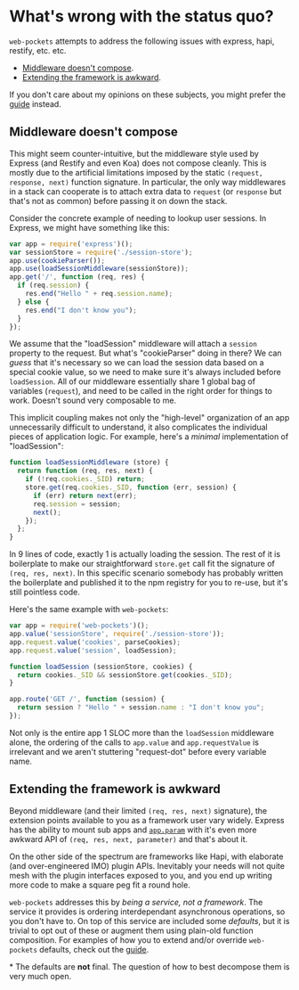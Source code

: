 # What's wrong with the status quo?

`web-pockets` attempts to address the following issues with express, hapi, restify, etc. etc.

 - [Middleware doesn't compose](#middleware-doesn-t-compose).
 - [Extending the framework is awkward](#extending-the-framework-is-awkward).

If you don't care about my opinions on these subjects, you might prefer the [guide](guide.md) instead.

## Middleware doesn't compose

This might seem counter-intuitive, but the middleware style used by Express (and Restify and even Koa) does not compose cleanly. This is mostly due to the artificial limitations imposed by the static `(request, response, next)` function signature. In particular, the only way middlewares in a stack can cooperate is to attach extra data to `request` (or `response` but that's not as common) before passing it on down the stack.

Consider the concrete example of needing to lookup user sessions. In Express, we might have something like this:

```javascript
var app = require('express')();
var sessionStore = require('./session-store');
app.use(cookieParser());
app.use(loadSessionMiddleware(sessionStore));
app.get('/', function (req, res) {
  if (req.session) {
    res.end("Hello " + req.session.name);
  } else {
    res.end("I don't know you");
  }
});
```

We assume that the "loadSession" middleware will attach a `session` property to the request. But what's "cookieParser" doing in there? We can _guess_ that it's necessary so we can load the session data based on a special cookie value, so we need to make sure it's always included before `loadSession`. All of our middleware essentially share 1 global bag of variables (`request`), and need to be called in the right order for things to work. Doesn't sound very composable to me.

This implicit coupling makes not only the "high-level" organization of an app unnecessarily difficult to understand, it also complicates the individual pieces of application logic. For example, here's a _minimal_ implementation of "loadSession":

```javascript
function loadSessionMiddleware (store) {
  return function (req, res, next) {
    if (!req.cookies._SID) return;
    store.get(req.cookies._SID, function (err, session) {
      if (err) return next(err);
      req.session = session;
      next();
    });
  };
}
```

In 9 lines of code, exactly 1 is actually loading the session. The rest of it is boilerplate to make our straightforward `store.get` call fit the signature of `(req, res, next)`. In this specific scenario somebody has probably written the boilerplate and published it to the npm registry for you to re-use, but it's still pointless code.

Here's the same example with `web-pockets`:

```javascript
var app = require('web-pockets')();
app.value('sessionStore', require('./session-store'));
app.request.value('cookies', parseCookies);
app.request.value('session', loadSession);

function loadSession (sessionStore, cookies) {
  return cookies._SID && sessionStore.get(cookies._SID);
}

app.route('GET /', function (session) {
  return session ? "Hello " + session.name : "I don't know you";
});
```

Not only is the entire app 1 SLOC more than the `loadSession` middleware alone, the ordering of the calls to `app.value` and `app.requestValue` is irrelevant and we aren't stuttering "request-dot" before every variable name.

## Extending the framework is awkward

Beyond middleware (and their limited `(req, res, next)` signature), the extension points available to you as a framework user vary widely. Express has the ability to mount sub apps and [`app.param`](http://expressjs.com/api#app.param) with it's even more awkward API of `(req, res, next, parameter)` and that's about it.

On the other side of the spectrum are frameworks like Hapi, with elaborate (and over-engineered IMO) plugin APIs. Inevitably your needs will not quite mesh with the plugin interfaces exposed to you, and you end up writing more code to make a square peg fit a round hole.

`web-pockets` addresses this by _being a service, not a framework_. The service it provides is ordering interdependant asynchronous operations, so you don't have to. On top of this service are included some _defaults_, but it is trivial to opt out of these or augment them using plain-old function composition. For examples of how you to extend and/or override `web-pockets` defaults, check out the [guide](guide.md).

<a name="footnotes"></a>
\* The defaults are **not** final. The question of how to best decompose them is very much open.

[1]: #footnotes
[pockets]: https://github.com/grncdr/js-pockets


